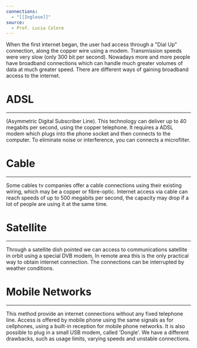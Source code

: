 ```yaml
---
connections:
  - "[[Inglese]]"
source:
  - Prof. Lucia Colore
---
```

When the first internet began, the user had access through a "Dial Up" connection, along the copper wire using a modem.
Transmission speeds were very slow (only 300 bit per second).
Nowadays more and more people have broadband connections which can handle much greater volumes of data at much greater speed.
There are different ways of gaining broadband access to the internet.


# ADSL
---
(Asymmetric Digital Subscriber Line). This technology can deliver up to 40 megabits per second, using the copper telephone.
It requires a ADSL modem which plugs into the phone socket and then connects to the computer.
To eliminate noise or interference, you can connects a microfilter.



# Cable
---
Some cables tv companies offer a cable connections using their existing wiring, which may be a copper or fibre-optic.
Internet access via cable can reach speeds of up to 500 megabits per second, the capacity may drop if a lot of people are using it at the same time.



# Satellite
---
Through a satellite dish pointed we can access to communications satellite in orbit using a special DVB modem, In remote area this is the only practical way to obtain internet connection.
The connections can be interrupted by weather conditions.



# Mobile Networks
---
This method provide an internet connections without any fixed telephone line.
Access is offered by mobile phone using the same signals as for cellphones, using a built-in reception for mobile phone networks. 
It is also possible to plug in a small USB modem, called 'Dongle'.
We have a different drawbacks, such as usage limits, varying speeds and unstable connections.